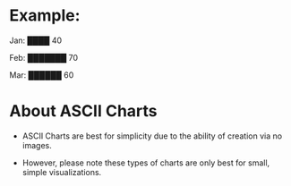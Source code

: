 # Example:
Jan:  ████ 40

Feb:  ███████ 70

Mar:  ██████ 60

# About ASCII Charts

- ASCII Charts are best for simplicity due to the ability of creation via no images.

- However, please note these types of charts are only best for small, simple visualizations.
